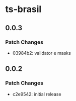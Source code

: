 # ts-brasil

## 0.0.3

### Patch Changes

- 03984b2: validator e masks

## 0.0.2

### Patch Changes

- c2e9542: initial release
